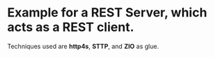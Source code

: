 # Example for a REST Server, which acts as a REST client.
Techniques used are **http4s**, **STTP**, and **ZIO** as glue.

